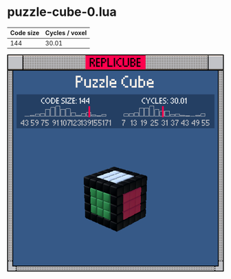 # puzzle-cube-0.lua

| Code size | Cycles / voxel |
| --------- | -------------- |
| 144       | 30.01          |

![](puzzle-cube-0.png)
